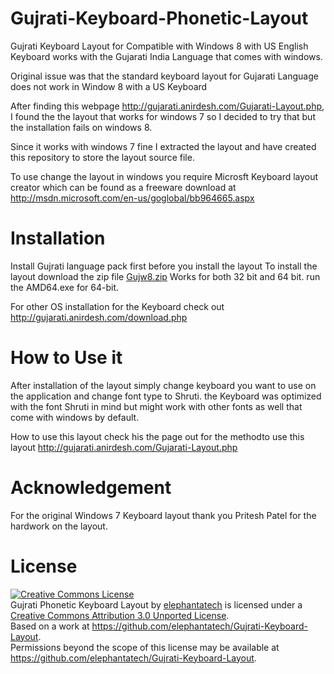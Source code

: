 Gujrati-Keyboard-Phonetic-Layout
================================

Gujrati Keyboard Layout for Compatible with Windows 8 with US English Keyboard works with the Gujarati India Language that comes with windows.

Original issue was that the standard keyboard layout for Gujarati Language does not work in Window 8 with a US Keyboard

After finding this webpage http://gujarati.anirdesh.com/Gujarati-Layout.php, I found the the layout that works for windows 7 so I decided to try that but the installation fails on windows 8.

Since it works with windows 7 fine I extracted the layout and have created this repository to store the layout source file.

To use change the layout in windows you require Microsft Keyboard layout creator which can be found as a freeware download at http://msdn.microsoft.com/en-us/goglobal/bb964665.aspx

Installation
============

Install Gujrati language pack first before you install the layout
To install the layout download the zip file <a href="https://github.com/elephantatech/Gujrati-Keyboard-Layout/blob/master/gujw8.zip">Gujw8.zip</a>
Works for both 32 bit and 64 bit. run the AMD64.exe for 64-bit.

For other OS installation for the Keyboard check out http://gujarati.anirdesh.com/download.php

How to Use it
=============

After installation of the layout simply change keyboard you want to use on the application and change font type to Shruti. the Keyboard was optimized with the font Shruti in mind but might work with other fonts as well that come with windows by default.

How to use this layout check his the page out for the methodto use this layout http://gujarati.anirdesh.com/Gujarati-Layout.php

Acknowledgement
===============

For the original Windows 7 Keyboard layout thank you Pritesh Patel for the hardwork on the layout. 


License
=======
<a rel="license" href="http://creativecommons.org/licenses/by/3.0/deed.en_US"><img alt="Creative Commons License" style="border-width:0" src="http://i.creativecommons.org/l/by/3.0/88x31.png" /></a><br /><span xmlns:dct="http://purl.org/dc/terms/" property="dct:title">Gujrati Phonetic Keyboard Layout</span> by <a xmlns:cc="http://creativecommons.org/ns#" href="https://github.com/elephantatech/Gujrati-Keyboard-Layout" property="cc:attributionName" rel="cc:attributionURL">elephantatech</a> is licensed under a <a rel="license" href="http://creativecommons.org/licenses/by/3.0/deed.en_US">Creative Commons Attribution 3.0 Unported License</a>.<br />Based on a work at <a xmlns:dct="http://purl.org/dc/terms/" href="https://github.com/elephantatech/Gujrati-Keyboard-Layout" rel="dct:source">https://github.com/elephantatech/Gujrati-Keyboard-Layout</a>.<br />Permissions beyond the scope of this license may be available at <a xmlns:cc="http://creativecommons.org/ns#" href="https://github.com/elephantatech/Gujrati-Keyboard-Layout" rel="cc:morePermissions">https://github.com/elephantatech/Gujrati-Keyboard-Layout</a>.
